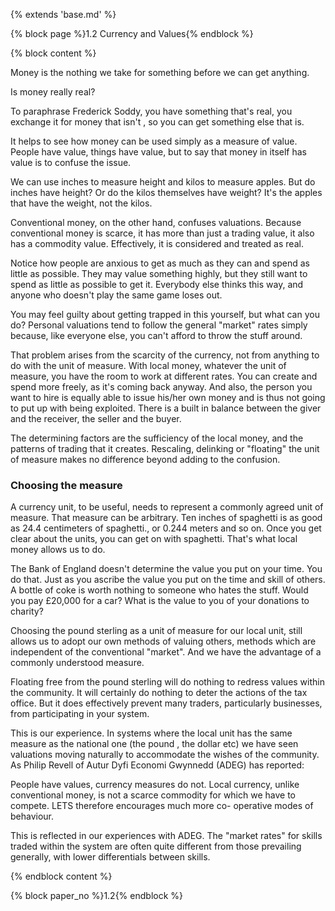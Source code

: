 {% extends 'base.md' %}

{% block page %}1.2 Currency and Values{% endblock %}

{% block content %}

Money is the nothing we take for something before we can get 
anything.

Is money really real?

To paraphrase Frederick Soddy, you have something that's real, you 
exchange it for money that isn't , so you can get something else that 
is.

It helps to see how money can be used simply as a measure of 
value. People have value, things have value, but to say that money 
in itself has value is to confuse the issue.

We can use inches to measure height and kilos to measure apples. 
But do inches have height? Or do the kilos themselves have weight? 
It's the apples that have the weight, not the kilos.

Conventional money, on the other hand, confuses valuations. 
Because conventional money is scarce, it has more than just a 
trading value, it also has a commodity value. Effectively, it is 
considered and treated as real. 

Notice how people are anxious to get as much as they can and 
spend as little as possible. They may value something highly, but 
they still want to spend as little as possible to get it. Everybody else 
thinks this way, and anyone who doesn't play the same game loses 
out.

You may feel guilty about getting trapped in this yourself, but what 
can you do? Personal valuations tend to follow the general "market" 
rates simply because, like everyone else, you can't afford to throw 
the stuff around.

That problem arises from the scarcity of the currency, not from 
anything to do with the unit of measure. With local money, 
whatever the unit of measure, you have the room to work at 
different rates. You can create and spend more freely, as it's coming 
back anyway. And also, the person you want to hire is equally able 
to issue his/her own money and is thus not going to put up with 
being exploited. There is a built in balance between the giver and 
the receiver, the seller and the buyer.

The determining factors are the sufficiency of the local money, and 
the patterns of trading that it creates. Rescaling, delinking or 
"floating" the unit of measure makes no difference beyond adding to 
the confusion.

### Choosing the measure

A currency unit, to be useful, needs to represent a commonly agreed 
unit of measure. That measure can be arbitrary. Ten inches of 
spaghetti is as good as 24.4 centimeters of spaghetti., or 0.244 
meters and so on. Once you get clear about the units, you can get on 
with spaghetti. That's what local money allows us to do.

The Bank of England doesn't determine the value you put on your 
time. You do that. Just as you ascribe the value you put on the time 
and skill of others. A bottle of coke is worth nothing to someone 
who hates the stuff. Would you pay £20,000 for a car? What is the 
value to you of your donations to charity?

Choosing the pound sterling as a unit of measure for our local unit, 
still allows us to adopt our own methods of valuing others, methods 
which are independent of the conventional "market". And we have 
the advantage of a commonly understood measure.

Floating free from the pound sterling will do nothing to redress 
values within the community. It will certainly do nothing to deter 
the actions of the tax office. But it does effectively prevent many 
traders, particularly businesses, from participating in your system.

This is our experience. In systems where the local unit has the same 
measure as the national one (the pound , the dollar etc) we have 
seen valuations moving naturally to accommodate the wishes of the 
community. As Philip Revell of Autur Dyfi Economi Gwynnedd 
(ADEG) has reported:

People have values, currency measures do not. Local currency, 
unlike conventional money, is not a scarce commodity for which we 
have to compete. LETS therefore encourages much more co-
operative modes of behaviour.

This is reflected in our experiences with ADEG. The "market rates" 
for skills traded within the system are often quite different from 
those prevailing generally, with lower differentials between skills.

{% endblock content %}

{% block paper_no %}1.2{% endblock %}

